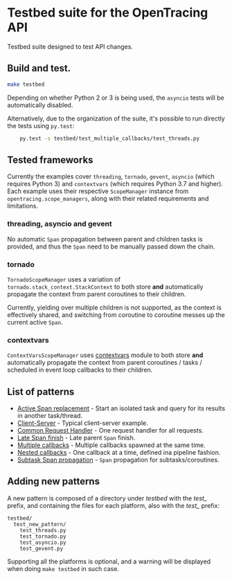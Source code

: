 # Testbed suite for the OpenTracing API

Testbed suite designed to test API changes.

## Build and test.

```sh
make testbed
```

Depending on whether Python 2 or 3 is being used, the `asyncio` tests will be automatically disabled.

Alternatively, due to the organization of the suite, it's possible to run directly the tests using `py.test`:

```sh
    py.test -s testbed/test_multiple_callbacks/test_threads.py
```

## Tested frameworks

Currently the examples cover `threading`, `tornado`, `gevent`, `asyncio` (which requires Python 3) and `contextvars` (which requires Python 3.7 and higher). Each example uses their respective `ScopeManager` instance from `opentracing.scope_managers`, along with their related requirements and limitations.

### threading, asyncio and gevent

No automatic `Span` propagation between parent and children tasks is provided, and thus the `Span` need to be manually passed down the chain.

### tornado

`TornadoScopeManager` uses a variation of `tornado.stack_context.StackContext` to both store **and** automatically propagate the context from parent coroutines to their children. 

Currently, yielding over multiple children is not supported, as the context is effectively shared, and switching from coroutine to coroutine messes up the current active `Span`.

### contextvars

`ContextVarsScopeManager` uses [contextvars](https://docs.python.org/3/library/contextvars.html) module to both store **and** automatically propagate the context from parent coroutines / tasks / scheduled in event loop callbacks to their children.

## List of patterns

- [Active Span replacement](test_active_span_replacement) - Start an isolated task and query for its results in another task/thread.
- [Client-Server](test_client_server) - Typical client-server example.
- [Common Request Handler](test_common_request_handler) - One request handler for all requests.
- [Late Span finish](test_late_span_finish) - Late parent `Span` finish.
- [Multiple callbacks](test_multiple_callbacks) - Multiple callbacks spawned at the same time.
- [Nested callbacks](test_nested_callbacks) - One callback at a time, defined ina pipeline fashion.
- [Subtask Span propagation](test_subtask_span_propagation) - `Span` propagation for subtasks/coroutines.

## Adding new patterns

A new pattern is composed of a directory under *testbed* with the *test_* prefix, and containing the files for each platform, also with the *test_* prefix:

```
testbed/
  test_new_pattern/
    test_threads.py
    test_tornado.py
    test_asyncio.py
    test_gevent.py
```

Supporting all the platforms is optional, and a warning will be displayed when doing `make testbed` in such case.
